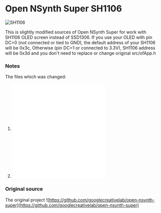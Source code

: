 # Open NSynth Super SH1106

![SH1106](images/sh1106.jpg)

This is slightly modified sources of Open NSynth Super for work with SH1106 OLED screen instead of SSD1306.
If you use your OLED with pin DC=0 (not connected or tied to GND), the default address of your SH1106 will be 0x3c,
Otherwise (pin DC=1 or connected to 3.3V), SH1106 address will be 0x3d and you don't need to replace or change original src/ofApp.h

### Notes
The files which was changed:
1. ![app/open-nsynth/src/OledScreenDriver.cpp](OledScreenDriver.cpp)
2. ![app/open-nsynth/src/ofApp.h](ofApp.h)

### Original source
The original project ![https://github.com/googlecreativelab/open-nsynth-super](https://github.com/googlecreativelab/open-nsynth-super)
